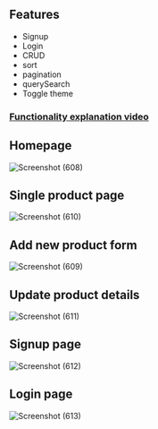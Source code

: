 
## Features
- Signup
- Login
- CRUD
- sort
- pagination
- querySearch
- Toggle theme

### <a href="https://drive.google.com/file/d/1O5OMnUsHKqCRxLmDkWWKSyCAIp3x7fR2/view?usp=sharing" target="_blank" > Functionality explanation video</a>
## Homepage
![Screenshot (608)](https://user-images.githubusercontent.com/101489367/230803539-b08c59fe-1ae6-4715-924e-0e9143e72c8f.png)

## Single product page
![Screenshot (610)](https://user-images.githubusercontent.com/101489367/230803584-e3ca1598-f220-4a4c-9938-e5a68d2c9aa3.png)

## Add new product form
![Screenshot (609)](https://user-images.githubusercontent.com/101489367/230803618-f3c83e2d-fccc-484a-8c4f-da5b5373d74d.png)

## Update product details
![Screenshot (611)](https://user-images.githubusercontent.com/101489367/230803665-2e7c51bc-1828-4b30-b574-e8011dcec050.png)

## Signup page
![Screenshot (612)](https://user-images.githubusercontent.com/101489367/230803732-f659865f-dc39-4af8-9ad5-f32854aa192e.png)

## Login page
![Screenshot (613)](https://user-images.githubusercontent.com/101489367/230803746-ccb2b4a5-1ba4-4a97-8cee-9faec0bf13b2.png)
